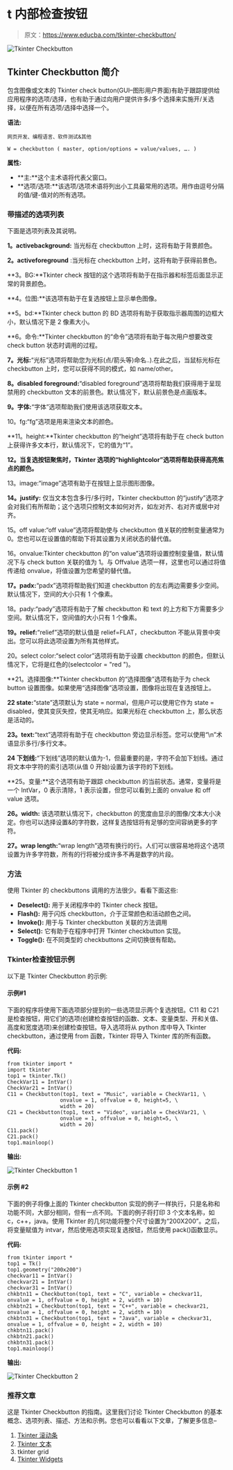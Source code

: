 # t 内部检查按钮

> 原文：<https://www.educba.com/tkinter-checkbutton/>

![Tkinter Checkbutton](img/6746287fdb1f5782069b76ead0beb772.png)



## Tkinter Checkbutton 简介

包含图像或文本的 Tkinter check button(GUI–图形用户界面)有助于跟踪提供给应用程序的选项/选择，也有助于通过向用户提供许多/多个选择来实施开/关选择，以便在所有选项/选择中选择一个。

**语法:**

<small>网页开发、编程语言、软件测试&其他</small>

```
W = checkbutton ( master, option/options = value/values, …. )
```

**属性:**

*   **主:**这个主术语将代表父窗口。
*   **选项/选项:**该选项/选项术语将列出小工具最常用的选项。用作由逗号分隔的值/键-值对的所有选项。

### 带描述的选项列表

下面是选项列表及其说明。

**1。activebackground:** 当光标在 checkbutton 上时，这将有助于背景颜色。

**2。activeforeground** :当光标在 checkbutton 上时，这将有助于获得前景色。

**3。BG:**Tkinter check 按钮的这个选项将有助于在指示器和标签后面显示正常的背景颜色。

**4。位图:**该选项有助于在复选按钮上显示单色图像。

**5。bd:**Tkinter check button 的 BD 选项将有助于获取指示器周围的边框大小，默认情况下是 2 像素大小。

**6。命令:**Tkinter checkbutton 的“命令”选项将有助于每次用户想要改变 check button 状态时调用的过程。

**7。光标:**“光标”选项将帮助您为光标(点/箭头等)命名..).在此之后，当鼠标光标在 checkbutton 上时，您可以获得不同的模式，如 name/other。

**8。disabled foreground:**“disabled foreground”选项将帮助我们获得用于呈现禁用的 checkbutton 文本的前景色。默认情况下，默认前景色是点画版本。

**9。字体:**“字体”选项帮助我们使用该选项获取文本。

10。fg:“fg”选项是用来渲染文本的颜色。

**11。height:**Tkinter checkbutton 的“height”选项将有助于在 check button 上获得许多文本行，默认情况下，它的值为“1”。

**12。当复选按钮聚焦时，Tkinter 选项的“highlightcolor”选项将帮助获得高亮焦点的颜色。**

13。image:“image”选项有助于在按钮上显示图形图像。

**14。justify:** 仅当文本包含多行/多行时，Tkinter checkbutton 的“justify”选项才会对我们有所帮助；这个选项只控制文本如何对齐，如左对齐、右对齐或居中对齐。

15。off value:“off value”选项将帮助使与 checkbutton 值关联的控制变量通常为 0。您也可以在设置值的帮助下将其设置为关闭状态的替代值。

16。onvalue:Tkinter checkbutton 的“on value”选项将设置控制变量值，默认情况下与 check button 关联的值为 1。与 Offvalue 选项一样，这里也可以通过将值传递给 onvalue，将值设置为您希望的替代值。

**17。padx:**“padx”选项将帮助我们知道 checkbutton 的左右两边需要多少空间。默认情况下，空间的大小只有 1 个像素。

18。pady:“pady”选项将有助于了解 checkbutton 和 text 的上方和下方需要多少空间。默认情况下，空间值的大小只有 1 个像素。

**19。relief:**“relief”选项的默认值是 relief=FLAT，checkbutton 不能从背景中突出。您可以将此选项设置为所有其他样式。

20。select color:“select color”选项将有助于设置 checkbutton 的颜色，但默认情况下，它将是红色的(selectcolor = "red ")。

**21。选择图像:**Tkinter checkbutton 的“选择图像”选项有助于为 check button 设置图像。如果使用“选择图像”选项设置，图像将出现在复选按钮上。

**22 state:**“state”选项默认为 state = normal，但用户可以使用它作为 state = disabled，使其变灰失控，使其无响应。如果光标在 checkbutton 上，那么状态是活动的。

**23。text:**“text”选项将有助于在 checkbutton 旁边显示标签。您可以使用“\n”术语显示多行/多行文本。

**24 下划线:**“下划线”选项的默认值为-1，但最重要的是，字符不会加下划线。通过将文本中字符的索引选项(从值 0 开始)设置为该字符的下划线。

**25。变量:**这个选项有助于跟踪 checkbutton 的当前状态。通常，变量将是一个 IntVar，0 表示清除，1 表示设置，但您可以看到上面的 onvalue 和 off value 选项。

**26。width:** 该选项默认情况下，checkbutton 的宽度由显示的图像/文本大小决定。你也可以选择设置&的字符数，这样复选按钮将有足够的空间容纳更多的字符。

**27。wrap length:**“wrap length”选项有换行的行。人们可以很容易地将这个选项设置为许多字符数，所有的行将被分成许多不再是数字的片段。

### 方法

使用 Tkinter 的 checkbuttons 调用的方法很少。看看下面这些:

*   **Deselect():** 用于关闭程序中的 Tkinter check 按钮。
*   **Flash():** 用于闪烁 checkbutton，介于正常颜色和活动颜色之间。
*   **Invoke():** 用于与 Tkinter checkbutton 关联的方法调用
*   **Select():** 它有助于在程序中打开 Tkinter checkbutton 实现。
*   **Toggle():** 在不同类型的 checkbuttons 之间切换很有帮助。

### **Tkinter**检查按钮示例

以下是 Tkinter Checkbutton 的示例:

#### 示例#1

下面的程序将使用下面选项部分提到的一些选项显示两个复选按钮。C11 和 C21 是检查按钮，用它们的选项(创建检查按钮的函数、文本、变量类型、开和关值、高度和宽度选项)来创建检查按钮。导入选项将从 python 库中导入 Tkinter checkbutton，通过使用 from 函数，Tkinter 将导入 Tkinter 库的所有函数。

**代码:**

```
from tkinter import *
import tkinter
top1 = tkinter.Tk()
CheckVar11 = IntVar()
CheckVar21 = IntVar()
C11 = Checkbutton(top1, text = "Music", variable = CheckVar11, \
                 onvalue = 1, offvalue = 0, height=5, \
                 width = 20)
C21 = Checkbutton(top1, text = "Video", variable = CheckVar21, \
                 onvalue = 1, offvalue = 0, height=5, \
                 width = 20)
C11.pack()
C21.pack()
top1.mainloop()
```

**输出:**

![Tkinter Checkbutton 1](img/bfeab16d91c83575925281c07e50fea4.png)



#### 示例 **#2**

下面的例子将像上面的 Tkinter checkbutton 实现的例子一样执行，只是名称和功能不同，大部分相同，但有一点不同。下面的例子将打印 3 个文本名称，如 c，c++，java。使用 Tkinter 的几何功能将整个尺寸设置为“200X200”。之后，将变量赋值为 intvar，然后使用选项实现复选按钮，然后使用 pack()函数显示。

**代码:**

```
from tkinter import *
top1 = Tk()
top1.geometry("200x200")
checkvar11 = IntVar()
checkvar21 = IntVar()
checkvar31 = IntVar()
chkbtn11 = Checkbutton(top1, text = "C", variable = checkvar11, onvalue = 1, offvalue = 0, height = 2, width = 10)
chkbtn21 = Checkbutton(top1, text = "C++", variable = checkvar21, onvalue = 1, offvalue = 0, height = 2, width = 10)
chkbtn31 = Checkbutton(top1, text = "Java", variable = checkvar31, onvalue = 1, offvalue = 0, height = 2, width = 10)
chkbtn11.pack()
chkbtn21.pack()
chkbtn31.pack()
top1.mainloop()
```

**输出:**

![Tkinter Checkbutton 2](img/d9294d6517de6a0214ebf8c92b3b7792.png)



### 推荐文章

这是 Tkinter Checkbutton 的指南。这里我们讨论 Tkinter Checkbutton 的基本概念、选项列表、描述、方法和示例。您也可以看看以下文章，了解更多信息–

1.  [Tkinter 滚动条](https://www.educba.com/tkinter-scrollbar/)
2.  [Tkinter 文本](https://www.educba.com/tkinter-text/)
3.  tkinter grid
4.  [Tkinter Widgets](https://www.educba.com/tkinter-widgets/)